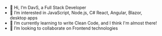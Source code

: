 - 👋 Hi, I’m DavS, a Full Stack Developer
- 👀 I’m interested in JavaScript, Node.js, C# React, Angular, Blazor, desktop apps
- 🌱 I’m currently learning to write Clean Code, and I think I'm almost there!
- 💞️ I’m looking to collaborate on Frontend technologies

<!---
dasingh9/dasingh9 is a ✨ special ✨ repository because its `README.md` (this file) appears on your GitHub profile.
You can click the Preview link to take a look at your changes.
--->
